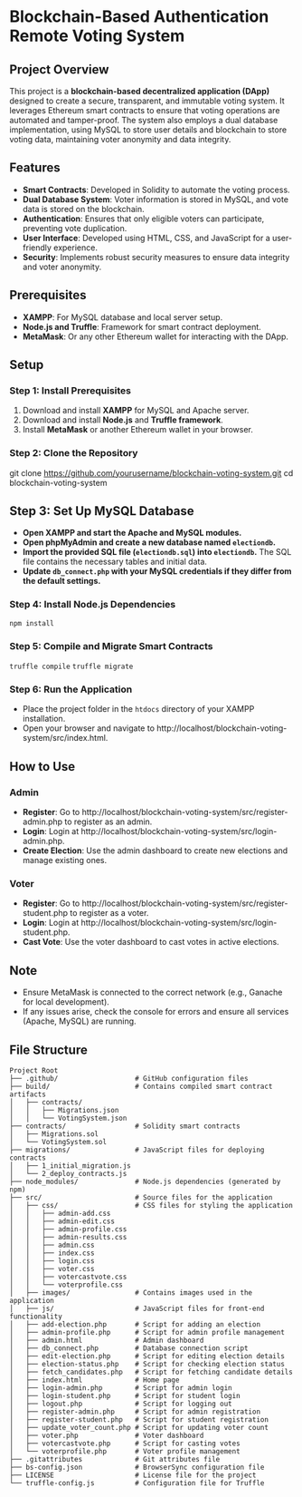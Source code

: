 # Blockchain-Based Authentication Remote Voting System

## Project Overview
This project is a **blockchain-based decentralized application (DApp)** designed to create a secure, transparent, and immutable voting system. It leverages Ethereum smart contracts to ensure that voting operations are automated and tamper-proof. The system also employs a dual database implementation, using MySQL to store user details and blockchain to store voting data, maintaining voter anonymity and data integrity.

## Features
- **Smart Contracts**: Developed in Solidity to automate the voting process.
- **Dual Database System**: Voter information is stored in MySQL, and vote data is stored on the blockchain.
- **Authentication**: Ensures that only eligible voters can participate, preventing vote duplication.
- **User Interface**: Developed using HTML, CSS, and JavaScript for a user-friendly experience.
- **Security**: Implements robust security measures to ensure data integrity and voter anonymity.

## Prerequisites
- **XAMPP**: For MySQL database and local server setup.
- **Node.js and Truffle**: Framework for smart contract deployment.
- **MetaMask**: Or any other Ethereum wallet for interacting with the DApp.

## Setup

### Step 1: Install Prerequisites
1. Download and install **XAMPP** for MySQL and Apache server.
2. Download and install **Node.js** and **Truffle framework**.
3. Install **MetaMask** or another Ethereum wallet in your browser.

### Step 2: Clone the Repository
git clone https://github.com/yourusername/blockchain-voting-system.git
cd blockchain-voting-system

## Step 3: Set Up MySQL Database
- **Open XAMPP and start the Apache and MySQL modules.**
- **Open phpMyAdmin and create a new database named `electiondb`.**
- **Import the provided SQL file (`electiondb.sql`) into `electiondb`.** The SQL file contains the necessary tables and initial data.
- **Update `db_connect.php` with your MySQL credentials if they differ from the default settings.**
### Step 4: Install Node.js Dependencies
`npm install`


### Step 5: Compile and Migrate Smart Contracts
`truffle compile`
`truffle migrate`


### Step 6: Run the Application
- Place the project folder in the `htdocs` directory of your XAMPP installation.
- Open your browser and navigate to http://localhost/blockchain-voting-system/src/index.html.

## How to Use
### Admin
- **Register**: Go to http://localhost/blockchain-voting-system/src/register-admin.php to register as an admin.
- **Login**: Login at http://localhost/blockchain-voting-system/src/login-admin.php.
- **Create Election**: Use the admin dashboard to create new elections and manage existing ones.

### Voter
- **Register**: Go to http://localhost/blockchain-voting-system/src/register-student.php to register as a voter.
- **Login**: Login at http://localhost/blockchain-voting-system/src/login-student.php.
- **Cast Vote**: Use the voter dashboard to cast votes in active elections.

## Note
- Ensure MetaMask is connected to the correct network (e.g., Ganache for local development).
- If any issues arise, check the console for errors and ensure all services (Apache, MySQL) are running.


## File Structure
```plaintext
Project Root
├── .github/                   # GitHub configuration files
├── build/                     # Contains compiled smart contract artifacts
│   ├── contracts/
│   │   ├── Migrations.json
│   │   └── VotingSystem.json
├── contracts/                 # Solidity smart contracts
│   ├── Migrations.sol
│   └── VotingSystem.sol
├── migrations/                # JavaScript files for deploying contracts
│   ├── 1_initial_migration.js
│   └── 2_deploy_contracts.js
├── node_modules/              # Node.js dependencies (generated by npm)
├── src/                       # Source files for the application
│   ├── css/                   # CSS files for styling the application
│   │   ├── admin-add.css
│   │   ├── admin-edit.css
│   │   ├── admin-profile.css
│   │   ├── admin-results.css
│   │   ├── admin.css
│   │   ├── index.css
│   │   ├── login.css
│   │   ├── voter.css
│   │   ├── votercastvote.css
│   │   └── voterprofile.css
│   ├── images/                # Contains images used in the application
│   ├── js/                    # JavaScript files for front-end functionality
│   ├── add-election.php       # Script for adding an election
│   ├── admin-profile.php      # Script for admin profile management
│   ├── admin.html             # Admin dashboard
│   ├── db_connect.php         # Database connection script
│   ├── edit-election.php      # Script for editing election details
│   ├── election-status.php    # Script for checking election status
│   ├── fetch_candidates.php   # Script for fetching candidate details
│   ├── index.html             # Home page
│   ├── login-admin.php        # Script for admin login
│   ├── login-student.php      # Script for student login
│   ├── logout.php             # Script for logging out
│   ├── register-admin.php     # Script for admin registration
│   ├── register-student.php   # Script for student registration
│   ├── update_voter_count.php # Script for updating voter count
│   ├── voter.php              # Voter dashboard
│   ├── votercastvote.php      # Script for casting votes
│   └── voterprofile.php       # Voter profile management
├── .gitattributes             # Git attributes file
├── bs-config.json             # BrowserSync configuration file
├── LICENSE                    # License file for the project
└── truffle-config.js          # Configuration file for Truffle


